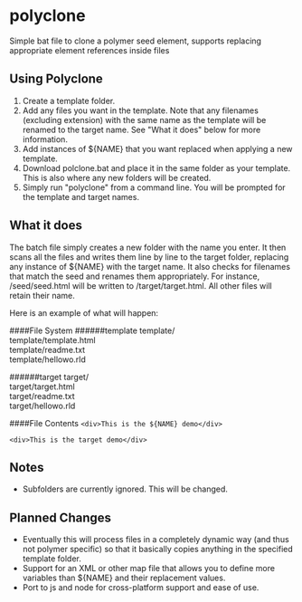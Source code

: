 polyclone
=========

Simple bat file to clone a polymer seed element, supports replacing appropriate element references inside files

Using Polyclone
-------

1. Create a template folder.
2. Add any files you want in the template.  Note that any filenames (excluding extension) with the same name as the template will be renamed to the target name.  See "What it does" below for more information.
3. Add instances of ${NAME} that you want replaced when applying a new template.
4. Download polclone.bat and place it in the same folder as your template.  This is also where any new folders will be created.
5. Simply run "polyclone" from a command line.  You will be prompted for the template and target names.


What it does
-------
The batch file simply creates a new folder with the name you enter.  It then scans all the files and writes them line by line to the target folder, replacing any instance of ${NAME} with the target name.  It also checks for filenames that match the seed and renames them appropriately.  For instance, /seed/seed.html will be written to /target/target.html.  All other files will retain their name.

Here is an example of what will happen:

####File System
######template
template/<br>
template/template.html<br>
template/readme.txt<br>
template/hellowo.rld<br>

######target
target/<br>
target/target.html<br>
target/readme.txt<br>
target/hellowo.rld<br>
 
 
####File Contents
`<div>This is the ${NAME} demo</div>`

`<div>This is the target demo</div>`

Notes
-------
 - Subfolders are currently ignored.  This will be changed.
 

Planned Changes
-------

 - Eventually this will process files in a completely dynamic way (and thus not polymer specific) so that it basically copies anything in the specified template folder.
 - Support for an XML or other map file that allows you to define more variables than ${NAME} and their replacement values.
 - Port to js and node for cross-platform support and ease of use.
